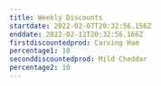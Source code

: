 ```yaml
---
title: Weekly Discounts
startdate: 2022-02-07T20:32:56.156Z
enddate: 2022-02-12T20:32:56.166Z
firstdiscountedprod: Carving Ham
percentage1: 10
seconddiscountedprod: Mild Cheddar
percentage2: 10
---
```

